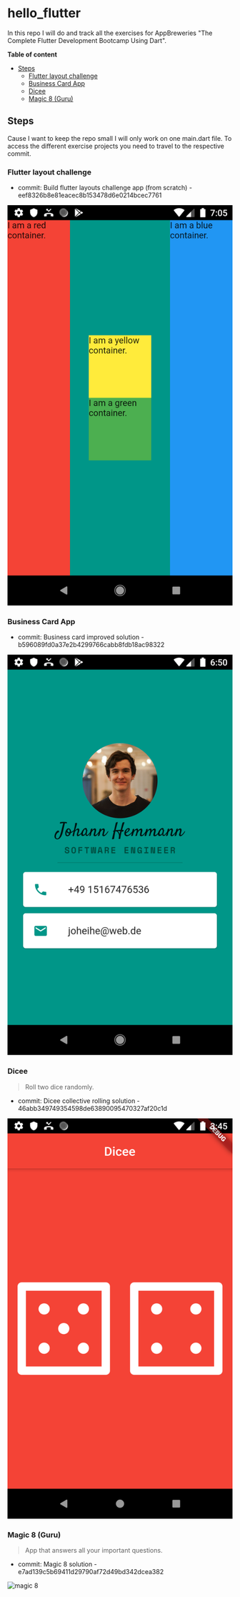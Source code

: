 # hello_flutter

In this repo I will do and track all the exercises for AppBreweries "The Complete Flutter Development Bootcamp Using Dart".

**Table of content**
- [Steps](#steps)
  - [Flutter layout challenge](#flutter-layout-challenge)
  - [Business Card App](#business-card-app)
  - [Dicee](#dicee)
  - [Magic 8 (Guru)](#magic-8-guru)

## Steps
Cause I want to keep the repo small I will only work on one main.dart file. To access the different exercise projects you need to travel to the respective commit.

### Flutter layout challenge
- commit: Build flutter layouts challenge app (from scratch) - eef8326b8e81eacec8b153478d6e0214bcec7761

![layout challenge](steps/layout_challenge.png)

### Business Card App
- commit: Business card improved solution - b596089fd0a37e2b4299766cabb8fdb18ac98322

![business card app](steps/flutter_business_card.png)

### Dicee
> Roll two dice randomly.

- commit: Dicee collective rolling solution - 46abb349749354598de63890095470327af20c1d

![dicee](steps/dicee.png)

### Magic 8 (Guru)
> App that answers all your important questions.

- commit: Magic 8 solution - e7ad139c5b69411d29790af72d49bd342dcea382

![magic 8](steps/magic8.gif)